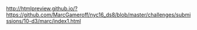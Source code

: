 

http://htmlpreview.github.io/?https://github.com/MarcGameroff/nyc16_ds8/blob/master/challenges/submissions/10-d3/marc/index1.html
